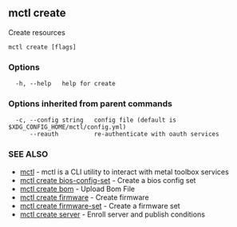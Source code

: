 [Auto generated by spf13/cobra]: <>

## mctl create

Create resources

```
mctl create [flags]
```

### Options

```
  -h, --help   help for create
```

### Options inherited from parent commands

```
  -c, --config string   config file (default is $XDG_CONFIG_HOME/mctl/config.yml)
      --reauth          re-authenticate with oauth services
```

### SEE ALSO

* [mctl](mctl.md)	 - mctl is a CLI utility to interact with metal toolbox services
* [mctl create bios-config-set](mctl_create_bios-config-set.md)	 - Create a bios config set
* [mctl create bom](mctl_create_bom.md)	 - Upload Bom File
* [mctl create firmware](mctl_create_firmware.md)	 - Create firmware
* [mctl create firmware-set](mctl_create_firmware-set.md)	 - Create a firmware set
* [mctl create server](mctl_create_server.md)	 - Enroll server and publish conditions

